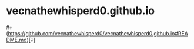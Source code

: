 # vecnathewhisperd0.github.io
#`💀`
(https://github.com/vecnathewhisperd0/vecnathewhisperd0.github.io#README.md)[💀]

